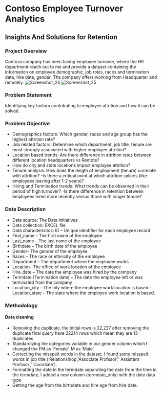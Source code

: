 # Contoso Employee Turnover Analytics

## Insights And Solutions for Retention

### Project Overview
Contoso company has been facing employee turnover, where the HR department reach out to me and provide a dataset containing the information on employee demographic, job roles, races and termination date, hire date, gender. The company offers working from Headquarter and remotely.
![Screenshot_24](https://github.com/user-attachments/assets/d9857258-3514-4b50-8ba9-353cda533fc9)
![Screenshot_25](https://github.com/user-attachments/assets/4fb881e6-32ef-4b9d-b13e-ea40abaf59bb)

### Problem Statement
Identifying key factors contributing to employee attrition and how it can be solved.

### Problem Objective
-	Demographics factors: Which gender, races and age group has the highest attrition rate?
-	Job related factors: Determine which department, job title, tenure are most strongly associated with higher employee attrition?
-	Location based trends: Are there difference in attrition rates between different location headquarters vs Remote?
-	How do city and state locations impact employee attrition?
-	Tenure analysis: How does the length of employment (tenure) correlate with attrition?
-Is there a critical point at which attrition splices (like employees leaving after 1-2 years)?
-	Hiring and Termination trends: What trends can be observed in their period of high turnover?
-Is there difference in retention between employees hired more recently versus those with longer tenure?

### Data Description
- Data source: The Data Initiatives
- Data collection: EXCEL file
- Data characteristics:  ID – Unique identifier for each employee record
- First_name – The first name of the employee
- Last_name – The last name of the employee
- Birthdate – The birth date of the employee
- Gender- The gender of the employee
- Races – The race or ethnicity of the employee
- Department – The department where the employee works
- Location- The office of work location of the employee
- Hire_date – The date the employee was hired by the company
- Termdate (Termination date) – The date the employee left or was terminated from the company
- Location_city - The city where the employee work location is based
-Location_state – The state where the employee work location is based.

### Methodology
#### Data cleaning 
- Removing the duplicate, the initial rows is 22,227 after removing the duplicate final query have 22214 rows which mean they are 13 duplicates
- Standardizing the categories variable in our gender column which I changed the FM as ‘Female’, M as ‘Male’.
- Correcting the misspelt words in the dataset, I found some misspelt words in job title (‘Relationshiop’,’Associate Profssor’,’ Assistant Profssor’,’ Coordiate’).
- Formatting the date in the termdate separating the date from the time in the termdate, I added a new column (termdate_only) with the date data type
- Getting the age from the birthdate and hire age from hire date.







